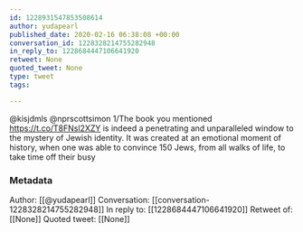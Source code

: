 ```yaml
---
id: 1228931547853508614
author: yudapearl
published_date: 2020-02-16 06:38:08 +00:00
conversation_id: 1228328214755282948
in_reply_to: 1228684447106641920
retweet: None
quoted_tweet: None
type: tweet
tags:

---
```


@kisjdmls @nprscottsimon 1/​​​​​The book you mentioned https://t.co/T8FNsl2XZY
is indeed a penetrating and unparalleled window to the mystery of Jewish identity. It was created at an emotional moment of history, when one was able to convince 150 Jews, from all walks of life, to take time off their busy

### Metadata

Author: [[@yudapearl]]
Conversation: [[conversation-1228328214755282948]]
In reply to: [[1228684447106641920]]
Retweet of: [[None]]
Quoted tweet: [[None]]
